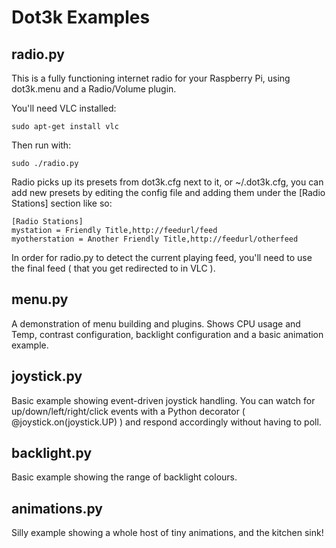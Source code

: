 Dot3k Examples
==============

radio.py
--------

This is a fully functioning internet radio for your Raspberry Pi, using dot3k.menu and a Radio/Volume plugin.

You'll need VLC installed:

    sudo apt-get install vlc

Then run with:

    sudo ./radio.py

Radio picks up its presets from dot3k.cfg next to it, or ~/.dot3k.cfg, you can add new presets by editing the config file and adding them under the [Radio Stations] section like so:

    [Radio Stations]
    mystation = Friendly Title,http://feedurl/feed
    myotherstation = Another Friendly Title,http://feedurl/otherfeed

In order for radio.py to detect the current playing feed, you'll need to use the final feed ( that you get redirected to in VLC ).

menu.py
------

A demonstration of menu building and plugins. Shows CPU usage and Temp, contrast configuration, backlight configuration and a basic animation example.

joystick.py
-----------

Basic example showing event-driven joystick handling. You can watch for up/down/left/right/click events with a Python decorator ( @joystick.on(joystick.UP) ) and respond accordingly without having to poll.

backlight.py
------------

Basic example showing the range of backlight colours.

animations.py
-------------

Silly example showing a whole host of tiny animations, and the kitchen sink!
